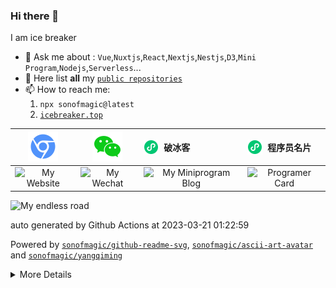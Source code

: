 ### Hi there 👋

I am ice breaker

- 💬 Ask me about : `Vue`,`Nuxtjs`,`React`,`Nextjs`,`Nestjs`,`D3`,`Mini Program`,`Nodejs`,`Serverless`...
- 🚀 Here list **all** my [`public repositories`](https://github.com/sonofmagic/public-repos-hub)
- 📫 How to reach me:
  1. `npx sonofmagic@latest`
  2. [`icebreaker.top`](https://icebreaker.top/)

|                 <a href="https://www.icebreaker.top/" target="_blank"><img src="assets/svg/chorme.svg" alt="Website Icon" /></a>                 |                               <a href="https://u.wechat.com/EAVzgOGBnATKcePfVWr_QyQ" target="_blank"><img src="assets/svg/wechat.svg" alt="Wechat Icon" /></a>                               |                         <div style="display: flex;align-items: center;"><img width="24" style="margin-right:8px" src="assets/svg/weapp.svg" alt="Wechat Miniprogram Icon" />破冰客</div>                         |                                          <div style="display: flex;align-items: center;"> <img width="24" style="margin-right:8px" src="assets/svg/weapp.svg" alt="Wechat Icon" />程序员名片 </div>                                          |
| :----------------------------------------------------------------------------------------------------------------------------------------------: | :------------------------------------------------------------------------------------------------------------------------------------------------------------------------------------------: | :-----------------------------------------------------------------------------------------------------------------------------------------------------------------------------------------------------------: | :-------------------------------------------------------------------------------------------------------------------------------------------------------------------------------------------------------------------------------------: |
| <img width="160" height="160" src="https://github-readme-svg.vercel.app/api/v1/svg/qrcode?value=https://www.icebreaker.top/" alt="My Website" /> | <img width="160" height="160" src="https://github-readme-svg.vercel.app/api/v1/svg/qrcode?value=https://u.wechat.com/EAVzgOGBnATKcePfVWr_QyQ&type=circle&posColor=%23000" alt="My Wechat" /> | <img width="160" height="160" src="https://github-readme-svg.vercel.app/api/v1/svg/qrcode?value=https://mp.weixin.qq.com/a/~QCyvHLpi7gWkTTw_D45LNg~~&type=image&posColor=%23000" alt="My Miniprogram Blog" /> | <img width="160" height="160" src="https://github-readme-svg.vercel.app/api/v1/svg/qrcode?value=https://mp.weixin.qq.com/a/~wCmPXG4P6LVtnyOobH53KQ~~&type=func&qrcodeType=round&posType=planet&posColor=%23000" alt="Programer Card" /> |

<img src="https://github-readme-svg.vercel.app/api/v1/svg/road?cartype=normal&p=center" alt="My endless road" />

auto generated by Github Actions at 2023-03-21 01:22:59

Powered by [`sonofmagic/github-readme-svg`](https://github.com/sonofmagic/github-readme-svg), [`sonofmagic/ascii-art-avatar`](https://github.com/sonofmagic/ascii-art-avatar) and [`sonofmagic/yangqiming`](https://github.com/sonofmagic/yangqiming)

<!-- Host [`vercel`](https://vercel.com/) -->

 <!-- by [`tencent cloud scf`](https://cloud.tencent.com/) and -->

<details>

<summary>More Details</summary>

```
 _   _  _____  _____     
| | | ||_   _|/  __ \  _ 
| | | |  | |  | /  \/ (_)
| | | |  | |  | |        
| |_| |  | |  | \__/\  _ 
 \___/   \_/   \____/ (_)
                         
                         
 _____  _____  _____  _____          _____  _____          _____  __  
/ __  \|  _  |/ __  \|____ |        |  _  ||____ |        / __  \/  | 
`' / /'| |/' |`' / /'    / / ______ | |/' |    / / ______ `' / /'`| | 
  / /  |  /| |  / /      \ \|______||  /| |    \ \|______|  / /   | | 
./ /___\ |_/ /./ /___.___/ /        \ |_/ /.___/ /        ./ /____| |_
\_____/ \___/ \_____/\____/          \___/ \____/         \_____/\___/
```

![Shit happens](https://github-readme-svg.vercel.app/api/v1/svg/captcha?value=Shit%20happens&n=30&w=400)

<a href="https://www.icebreaker.top/" target="_blank">![My Home Page](https://github-readme-svg.vercel.app/api/v1/svg/captcha?value=Click%20here!%20https://icebreaker.top/&n=0&w=600)</a>

<!-- <img width="500" height="500" src="https://service-dn7d96xv-1257725330.sh.apigw.tencentcs.com/api/v1/img/chart/radar" alt="my attribute tencent dns"/>

<img src="https://service-dn7d96xv-1257725330.sh.apigw.tencentcs.com/api/v1/img/chart/demo" alt="My custom chart"> -->

</details>
